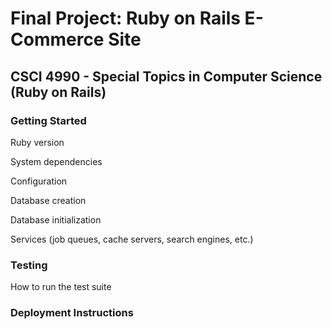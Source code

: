 # Final Project: Ruby on Rails E-Commerce Site
## CSCI 4990 - Special Topics in Computer Science (Ruby on Rails) 

### Getting Started
Ruby version

System dependencies

Configuration

Database creation

Database initialization

Services (job queues, cache servers, search engines, etc.)

### Testing
How to run the test suite

### Deployment Instructions


